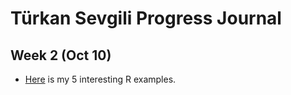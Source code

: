 # Türkan Sevgili Progress Journal

## Week 2 (Oct 10)

+ [Here](files/interesting_examples.html) is my 5 interesting R examples. 
